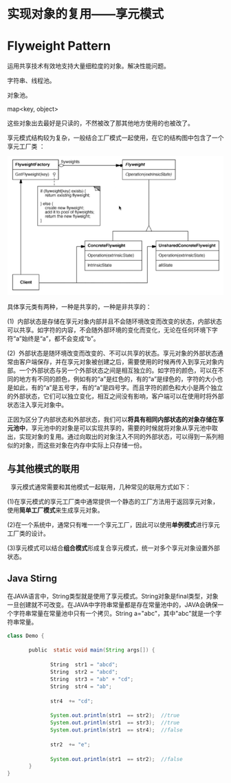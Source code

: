# 实现对象的复用——享元模式 

# Flyweight Pattern 



 运用共享技术有效地支持大量细粒度的对象。解决性能问题。



字符串、线程池。

对象池。

map\<key, object\>

这些对象出去最好是只读的，不然被改了那其他地方使用的也被改了。



享元模式结构较为复杂，一般结合工厂模式一起使用，在它的结构图中包含了一个享元工厂类 ：

![1573219607286](assets/1573219607286.png)

具体享元类有两种，一种是共享的，一种是非共享的：

 (1)  内部状态是存储在享元对象内部并且不会随环境改变而改变的状态，内部状态可以共享。如字符的内容，不会随外部环境的变化而变化，无论在任何环境下字符“a”始终是“a”，都不会变成“b”。

 (2)  外部状态是随环境改变而改变的、不可以共享的状态。享元对象的外部状态通常由客户端保存，并在享元对象被创建之后，需要使用的时候再传入到享元对象内部。一个外部状态与另一个外部状态之间是相互独立的。如字符的颜色，可以在不同的地方有不同的颜色，例如有的“a”是红色的，有的“a”是绿色的，字符的大小也是如此，有的“a”是五号字，有的“a”是四号字。而且字符的颜色和大小是两个独立的外部状态，它们可以独立变化，相互之间没有影响，客户端可以在使用时将外部状态注入享元对象中。

正因为区分了内部状态和外部状态，我们可以**将具有相同内部状态的对象存储在享元池中**，享元池中的对象是可以实现共享的，需要的时候就将对象从享元池中取出，实现对象的复用。通过向取出的对象注入不同的外部状态，可以得到一系列相似的对象，而这些对象在内存中实际上只存储一份。 

## 与其他模式的联用

  享元模式通常需要和其他模式一起联用，几种常见的联用方式如下：

(1)在享元模式的享元工厂类中通常提供一个静态的工厂方法用于返回享元对象，使用**简单工厂模式**来生成享元对象。

(2)在一个系统中，通常只有唯一一个享元工厂，因此可以使用**单例模式**进行享元工厂类的设计。

(3)享元模式可以结合**组合模式**形成复合享元模式，统一对多个享元对象设置外部状态。

## Java Stirng

在JAVA语言中，String类型就是使用了享元模式。String对象是final类型，对象一旦创建就不可改变。在JAVA中字符串常量都是存在常量池中的，JAVA会确保一个字符串常量在常量池中只有一个拷贝。String a="abc"，其中"abc"就是一个字符串常量。 

```java
class Demo {

       public  static void main(String args[]) {

              String  str1 = "abcd";
              String  str2 = "abcd";
              String  str3 = "ab" + "cd";
              String  str4 = "ab";

              str4  += "cd";          

              System.out.println(str1  == str2);  //true
              System.out.println(str1  == str3);  //true
              System.out.println(str1  == str4);  //false

              str2  += "e";

              System.out.println(str1  == str2);  //false
       }
}
```

